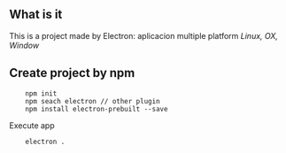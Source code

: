 ## What is it

This is a project made by Electron: aplicacion multiple platform 
*Linux, OX, Window*

## Create project by npm

```
    npm init
    npm seach electron // other plugin
    npm install electron-prebuilt --save
```

Execute app
    
```
	electron .
```    


